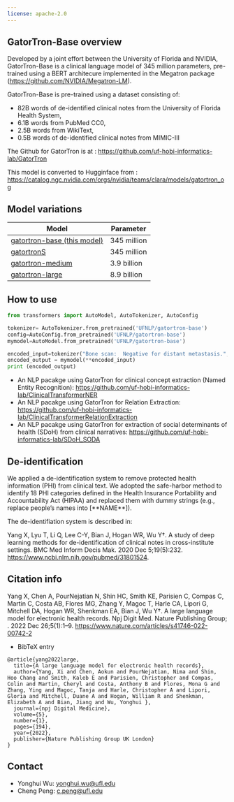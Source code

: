 ```yaml
---
license: apache-2.0
---
```

<h2>GatorTron-Base overview </h2>

Developed by a joint effort between the University of Florida and NVIDIA, GatorTron-Base is a clinical language model of 345 million parameters, pre-trained using a BERT architecure implemented in the Megatron package (https://github.com/NVIDIA/Megatron-LM). 

GatorTron-Base is pre-trained using a dataset consisting of:

- 82B words of de-identified clinical notes from the University of Florida Health System,
- 6.1B words from PubMed CC0,
- 2.5B words from WikiText,
- 0.5B words of de-identified clinical notes from MIMIC-III

The Github for GatorTron is at : https://github.com/uf-hobi-informatics-lab/GatorTron

This model is converted to Hugginface from : https://catalog.ngc.nvidia.com/orgs/nvidia/teams/clara/models/gatortron_og

<h2>Model variations</h2>

Model | Parameter 
--- | --- 
[gatortron-base (this model)](https://huggingface.co/UFNLP/gatortron-base)| 345 million 
[gatortronS](https://huggingface.co/UFNLP/gatortronS) | 345 million
[gatortron-medium](https://huggingface.co/UFNLP/gatortron-medium) | 3.9 billion 
[gatortron-large](https://huggingface.co/UFNLP/gatortron-large) | 8.9 billion

<h2>How to use</h2>

```python
from transformers import AutoModel, AutoTokenizer, AutoConfig

tokenizer= AutoTokenizer.from_pretrained('UFNLP/gatortron-base')
config=AutoConfig.from_pretrained('UFNLP/gatortron-base')
mymodel=AutoModel.from_pretrained('UFNLP/gatortron-base')

encoded_input=tokenizer("Bone scan:  Negative for distant metastasis.", return_tensors="pt")
encoded_output = mymodel(**encoded_input)
print (encoded_output)

```

- An NLP pacakge using GatorTron for clinical concept extraction (Named Entity Recognition): https://github.com/uf-hobi-informatics-lab/ClinicalTransformerNER
- An NLP pacakge using GatorTron for Relation Extraction: https://github.com/uf-hobi-informatics-lab/ClinicalTransformerRelationExtraction
- An NLP pacakge using GatorTron for extraction of social determinants of health (SDoH) from clinical narratives: https://github.com/uf-hobi-informatics-lab/SDoH_SODA

<h2>De-identification</h2>

We applied a de-identification system to remove protected health information (PHI) from clinical text. We adopted the safe-harbor method to identify 18 PHI categories defined in the Health Insurance Portability and Accountability Act (HIPAA) and replaced them with dummy strings (e.g., replace people’s names into [\*\*NAME\*\*]). 

The de-identifiation system is described in:

Yang X, Lyu T, Li Q, Lee C-Y, Bian J, Hogan WR, Wu Y†. A study of deep learning methods for de-identification of clinical notes in cross-institute settings. BMC Med Inform Decis Mak. 2020 Dec 5;19(5):232. https://www.ncbi.nlm.nih.gov/pubmed/31801524.

<h2>Citation info</h2>

Yang X, Chen A, PourNejatian N, Shin HC, Smith KE, Parisien C, Compas C, Martin C, Costa AB, Flores MG, Zhang Y, Magoc T, Harle CA, Lipori G, Mitchell DA, Hogan WR, Shenkman EA, Bian J, Wu Y†. A large language model for electronic health records. Npj Digit Med. Nature Publishing Group; . 2022 Dec 26;5(1):1–9. https://www.nature.com/articles/s41746-022-00742-2

- BibTeX entry
```
@article{yang2022large,
  title={A large language model for electronic health records},
  author={Yang, Xi and Chen, Aokun and PourNejatian, Nima and Shin, Hoo Chang and Smith, Kaleb E and Parisien, Christopher and Compas, Colin and Martin, Cheryl and Costa, Anthony B and Flores, Mona G and Zhang, Ying and Magoc, Tanja and Harle, Christopher A and Lipori, Gloria and Mitchell, Duane A and Hogan, William R and Shenkman, Elizabeth A and Bian, Jiang and Wu, Yonghui },
  journal={npj Digital Medicine},
  volume={5},
  number={1},
  pages={194},
  year={2022},
  publisher={Nature Publishing Group UK London}
} 
```

<h2>Contact</h2>

- Yonghui Wu: yonghui.wu@ufl.edu
- Cheng Peng: c.peng@ufl.edu